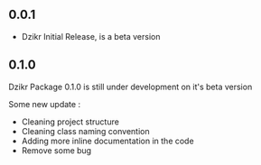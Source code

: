 ## 0.0.1

* Dzikr Initial Release, is a beta version

## 0.1.0

Dzikr Package 0.1.0 is still under development on it's beta version

Some new update :

* Cleaning project structure
* Cleaning class naming convention
* Adding more inline documentation in the code
* Remove some bug
